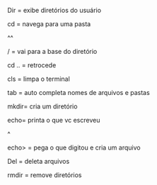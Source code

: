 Dir = exibe diretórios do usuário 

cd = navega para uma pasta 

^^

/ = vai para a base do diretório 



cd .. = retrocede 

cls = limpa o terminal 

tab = auto completa nomes de arquivos e pastas 

mkdir= cria um diretório

echo= printa o que vc escreveu 

^

echo> = pega o que digitou e cria um arquivo



Del = deleta arquivos



rmdir = remove diretórios 